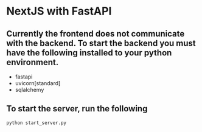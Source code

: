 # NextJS with FastAPI

## Currently the frontend does not communicate with the backend. To start the backend you must have the following installed to your python environment.

- fastapi
- uvicorn[standard]
- sqlalchemy

## To start the server, run the following

`python start_server.py`
